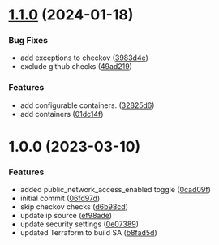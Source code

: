 # [1.1.0](https://github.com/longviewsystems/terraform-azurerm-sa-tf-state/compare/1.0.0...1.1.0) (2024-01-18)


### Bug Fixes

* add exceptions to checkov ([3983d4e](https://github.com/longviewsystems/terraform-azurerm-sa-tf-state/commit/3983d4e3fae96d92fa261fc28aac42a6693377a2))
* exclude github checks ([49ad219](https://github.com/longviewsystems/terraform-azurerm-sa-tf-state/commit/49ad21978dd0ffb05b42a0a0a236a3e02e8901ad))


### Features

* add configurable containers. ([32825d6](https://github.com/longviewsystems/terraform-azurerm-sa-tf-state/commit/32825d624a7ecf11c0f21deb0d77db0993af420a))
* add containers ([01dc14f](https://github.com/longviewsystems/terraform-azurerm-sa-tf-state/commit/01dc14ffba00abed54ff60aab192425197d23200))

# 1.0.0 (2023-03-10)


### Features

* added  public_network_access_enabled toggle ([0cad09f](https://github.com/longviewsystems/terraform-azurerm-tf-state/commit/0cad09ff4668cadb4fb3e4686687ee52d73db62e))
* initial commit ([06fd97d](https://github.com/longviewsystems/terraform-azurerm-tf-state/commit/06fd97dd0d34e0259a9b38ef65ecb1439bd14b55))
* skip checkov checks ([d6b98cd](https://github.com/longviewsystems/terraform-azurerm-tf-state/commit/d6b98cdf9d26dbfe5197bb9e65f968ed59244171))
* update ip source ([ef98ade](https://github.com/longviewsystems/terraform-azurerm-tf-state/commit/ef98adebabc82a365c8eac5a191a096d2c1a62df))
* update security settings ([0e07389](https://github.com/longviewsystems/terraform-azurerm-tf-state/commit/0e07389399a0b8679f63e817f6fb164a9a1a036c))
* updated Terraform to build SA ([b8fad5d](https://github.com/longviewsystems/terraform-azurerm-tf-state/commit/b8fad5d606439a01bf69c63888e27ddf4c93c58e))
